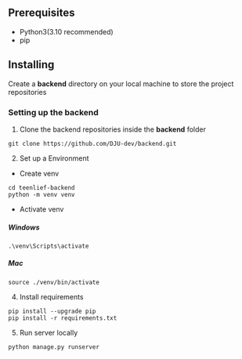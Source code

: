 ## Prerequisites
* Python3(3.10 recommended)
* pip

## Installing
Create a **backend** directory on your local machine to store the project repositories

### Setting up the backend
1. Clone the backend repositories inside the **backend** folder
```
git clone https://github.com/DJU-dev/backend.git

```
2. Set up a Environment
* Create venv
```
cd teenlief-backend
python -m venv venv
```
* Activate venv
##### Windows
```
.\venv\Scripts\activate
```
##### Mac
```
source ./venv/bin/activate
```
4. Install requirements
```
pip install --upgrade pip
pip install -r requirements.txt
```
5. Run server locally
```
python manage.py runserver
```
